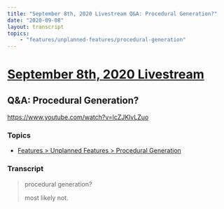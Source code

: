 ```yaml
---
title: "September 8th, 2020 Livestream Q&A: Procedural Generation?"
date: "2020-09-08"
layout: transcript
topics:
    - "features/unplanned-features/procedural-generation"
---
```

# [September 8th, 2020 Livestream](../2020-09-08.md)
## Q&A: Procedural Generation?
https://www.youtube.com/watch?v=lcZJKlvLZuo

### Topics
* [Features > Unplanned Features > Procedural Generation](../topics/features/unplanned-features/procedural-generation.md)

### Transcript

> procedural generation?
>
> most likely not.
>
